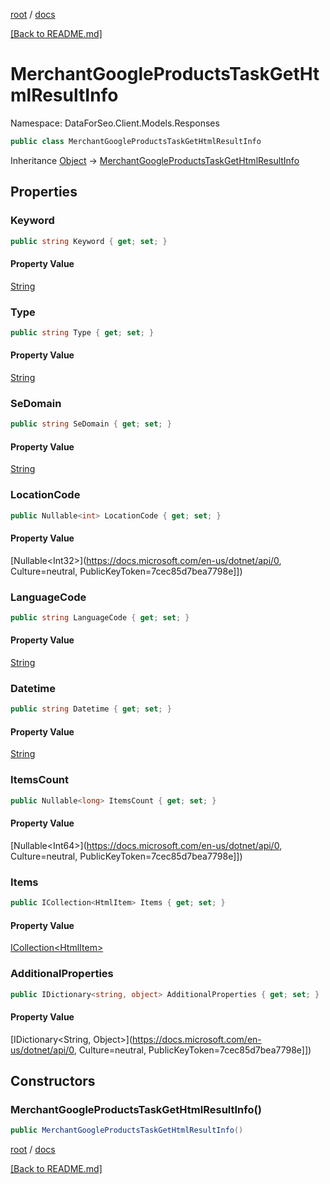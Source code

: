 [root](./../ "root") / [docs](./ "docs")

[[Back to README.md]](./../README.md "[Back to README.md]")

# MerchantGoogleProductsTaskGetHtmlResultInfo

Namespace: DataForSeo.Client.Models.Responses

```csharp
public class MerchantGoogleProductsTaskGetHtmlResultInfo
```

Inheritance [Object](https://docs.microsoft.com/en-us/dotnet/api/Object) → [MerchantGoogleProductsTaskGetHtmlResultInfo](./MerchantGoogleProductsTaskGetHtmlResultInfo.md)

## Properties

### **Keyword**

```csharp
public string Keyword { get; set; }
```

#### Property Value

[String](https://docs.microsoft.com/en-us/dotnet/api/String)<br>

### **Type**

```csharp
public string Type { get; set; }
```

#### Property Value

[String](https://docs.microsoft.com/en-us/dotnet/api/String)<br>

### **SeDomain**

```csharp
public string SeDomain { get; set; }
```

#### Property Value

[String](https://docs.microsoft.com/en-us/dotnet/api/String)<br>

### **LocationCode**

```csharp
public Nullable<int> LocationCode { get; set; }
```

#### Property Value

[Nullable&lt;Int32&gt;](https://docs.microsoft.com/en-us/dotnet/api/0, Culture=neutral, PublicKeyToken=7cec85d7bea7798e]])<br>

### **LanguageCode**

```csharp
public string LanguageCode { get; set; }
```

#### Property Value

[String](https://docs.microsoft.com/en-us/dotnet/api/String)<br>

### **Datetime**

```csharp
public string Datetime { get; set; }
```

#### Property Value

[String](https://docs.microsoft.com/en-us/dotnet/api/String)<br>

### **ItemsCount**

```csharp
public Nullable<long> ItemsCount { get; set; }
```

#### Property Value

[Nullable&lt;Int64&gt;](https://docs.microsoft.com/en-us/dotnet/api/0, Culture=neutral, PublicKeyToken=7cec85d7bea7798e]])<br>

### **Items**

```csharp
public ICollection<HtmlItem> Items { get; set; }
```

#### Property Value

[ICollection&lt;HtmlItem&gt;](./HtmlItem.md)<br>

### **AdditionalProperties**

```csharp
public IDictionary<string, object> AdditionalProperties { get; set; }
```

#### Property Value

[IDictionary&lt;String, Object&gt;](https://docs.microsoft.com/en-us/dotnet/api/0, Culture=neutral, PublicKeyToken=7cec85d7bea7798e]])<br>

## Constructors

### **MerchantGoogleProductsTaskGetHtmlResultInfo()**

```csharp
public MerchantGoogleProductsTaskGetHtmlResultInfo()
```

[root](./../ "root") / [docs](./ "docs")

[[Back to README.md]](./../README.md "[Back to README.md]")